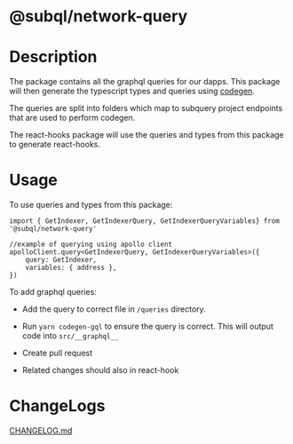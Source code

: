 # @subql/network-query

# Description

The package contains all the graphql queries for our dapps. This package will then generate the typescript types and queries using [codegen](https://the-guild.dev/graphql/codegen).

The queries are split into folders which map to subquery project endpoints that are used to perform codegen.

The react-hooks package will use the queries and types from this package to generate react-hooks.

# Usage

To use queries and types from this package:

```TS
import { GetIndexer, GetIndexerQuery, GetIndexerQueryVariables} from '@subql/network-query'

//example of querying using apollo client
apolloClient.query<GetIndexerQuery, GetIndexerQueryVariables>({
    query: GetIndexer,
    variables: { address },
})
```

To add graphql queries:

- Add the query to correct file in `/queries` directory.

- Run `yarn codegen-gql` to ensure the query is correct. This will output code into `src/__graphql__`

- Create pull request
- Related changes should also in react-hook

# ChangeLogs

[CHANGELOG.md](./CHANGELOG.md)
